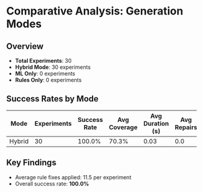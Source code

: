 # Comparative Analysis: Generation Modes

## Overview

- **Total Experiments**: 30
- **Hybrid Mode**: 30 experiments
- **ML Only**: 0 experiments
- **Rules Only**: 0 experiments

## Success Rates by Mode

| Mode | Experiments | Success Rate | Avg Coverage | Avg Duration (s) | Avg Repairs |
|------|-------------|--------------|--------------|------------------|-------------|
| Hybrid | 30 | 100.0% | 70.3% | 0.03 | 0.0 |

## Key Findings

- Average rule fixes applied: 11.5 per experiment
- Overall success rate: **100.0%**
